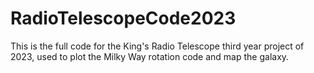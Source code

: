 # RadioTelescopeCode2023
This is the full code for the King's Radio Telescope third year project of 2023, used to plot the Milky Way rotation code and map the galaxy.
